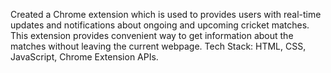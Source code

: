 Created a Chrome extension which is used to provides users with real-time updates and notifications 
about ongoing and upcoming cricket matches. This extension provides convenient way to get 
information about the matches without leaving the current webpage.
Tech Stack: HTML, CSS, JavaScript, Chrome Extension APIs.
